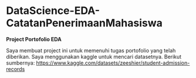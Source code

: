 # DataScience-EDA-CatatanPenerimaanMahasiswa
**Project Portofolio EDA**

Saya membuat project ini untuk memenuhi tugas portofolio yang telah diberikan. Saya menggunakan kaggle untuk mencari datasetnya. Berikut sumbernya: 
https://www.kaggle.com/datasets/zeeshier/student-admission-records
